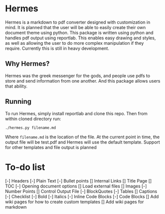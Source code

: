 # Hermes
Hermes is a markdown to pdf converter designed with customization in mind. It is planned that the user will be able to easily create their own document theme using python. This package is written using python and handles pdf output using reportlab. This enables easy drawing and styles, as well as allowing the user to do more complex manipulation if they require. Currently this is still in heavy development.

## Why Hermes?
Hermes was the greek messenger for the gods, and people use pdfs to store and send information from one another. And this package allows users that ability.

## Running
To run Hermes, simply install reportlab and clone this repo. Then from within cloned directory run:
```shell
./hermes.py filename.md
```
Where `filename.md` is the location of the file. At the current point in time, the output file will be test.pdf and Hermes will use the default template. Support for other templates and file output is planned

# To-do list
[-] Headers
[-] Plain Text
[-] Bullet points
[] Internal Links
[] Title Page
[] TOC
[-] Opening document options
[] Load external files
[] Images
[-] Number Points
[] Control Output File
[-] BlockQuotes
[-] Tables
[] Captions
[-] Checklist
[-] Bold
[-] Italics
[-] Inline Code Blocks
[-] Code Blocks
[] Add wiki pages for how to create custom templates
[] Add wiki pages for markdown